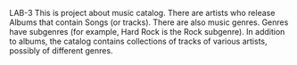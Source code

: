 LAB-3
This is project about music catalog.
There are artists who release Albums that contain Songs (or tracks).
There are also music genres. Genres have subgenres (for example, Hard Rock is the Rock subgenre).
In addition to albums, the catalog contains collections of tracks of various artists, possibly of different genres.